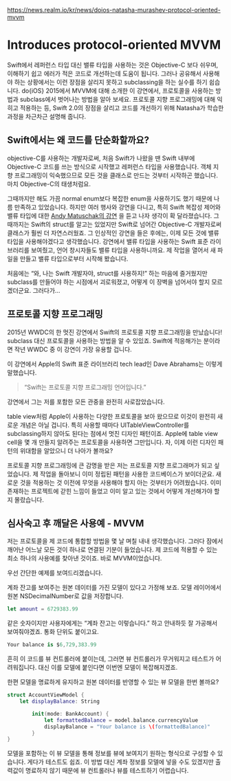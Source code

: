 https://news.realm.io/kr/news/doios-natasha-murashev-protocol-oriented-mvvm
# Introduces protocol-oriented MVVM
Swift에서 레퍼런스 타입 대신 밸류 타입을 사용하는 것은 Objective-C 보다 쉬우며, 이해하기 쉽고 에러가 적은 코드로 개선하는데 도움이 됩니다. 그러나 공유해서 사용해야 하는 상황에서는 이런 장점을 살리지 못하고 subclassing을 하는 실수를 하기 쉽습니다. do{iOS} 2015에서 MVVM에 대해 소개한 이 강연에서, 프로토콜을 사용하는 방법과 subclass에서 벗어나는 방법을 알아 보세요. 프로토콜 지향 프로그래밍에 대해 익히고 적용하는 등, Swift 2.0의 장점을 살리고 코드를 개선하기 위해 Natasha가 학습한 과정을 차근차근 설명해 줍니다.

## Swift에서는 왜 코드를 단순화할까요?
objective-C를 사용하는 개발자로써, 처음 Swift가 나왔을 땐 Swift 내부에 Objective-C 코드를 쓰는 방식으로 시작했고 레퍼런스 타입을 사용했습니다. 객체 지향 프로그래밍이 익숙했으므로 모든 것을 클래스로 만드는 것부터 시작하곤 했습니다. 마치 Objective-C의 태생처럼요.

그때까지만 해도 가끔 normal enum보다 복잡한 enum을 사용하기도 했기 때문에 나름 만족하고 있었습니다. 하지만 여러 행사와 강연을 다니고, 특히 Swift 복잡성 제어와 밸류 타입에 대한 [Andy Matuschak의 강연](https://news.realm.io/news/andy-matuschak-controlling-complexity/) 을 듣고 나자 생각이 확 달라졌습니다. 그때까지는 Swift의 struct를 알고는 있었지만 Swift로 넘어간 Objective-C 개발자로써 클래스가 훨씬 더 자연스러웠죠.
그 인상적인 강연을 들은 후에는, 이제 모든 것에 밸류 타입을 사용해야겠다고 생각했습니다. 강연에서 밸류 타입을 사용하는 Swift 표준 라이브러리를 보여줬고, 언어 창시자들도 밸류 타입을 사용하니까요. 제 작업을 열어서 새 파일을 만들고 밸류 타입으로부터 시작해 봤습니다.

처음에는 “와, 나는 Swift 개발자야, struct를 사용하지!” 하는 마음에 즐거웠지만 subclass를 만들어야 하는 시점에서 괴로워졌고, 어떻게 이 장벽을 넘어서야 할지 모르겠더군요. 그러다가…

## 프로토콜 지향 프로그래밍
2015년 WWDC의 한 멋진 강연에서 Swift의 프로토콜 지향 프로그래밍을 만났습니다! subclass 대신 프로토콜을 사용하는 방법을 알 수 있있죠. Swift에 적응해가는 분이라면 작년 WWDC 중 이 강연이 가장 유용할 겁니다.

이 강연에서 Apple의 Swift 표준 라이브러리 tech lead인 Dave Abrahams는 이렇게 말했습니다.

> “Swift는 프로토콜 지향 프로그래밍 언어입니다.”

강연에서 그는 저를 포함한 모든 관중을 완전히 사로잡았습니다.

table view처럼 Apple이 사용하는 다양한 프로토콜을 보아 왔으므로 이것이 완전히 새로운 개념은 아닐 겁니다. 특히 사용할 때마다 UITableViewController를 subclassing하지 않아도 된다는 점에서 멋진 디자인 패턴이죠. Apple에 table view cell을 몇 개 만들지 알려주는 프로토콜을 사용하면 그만입니다. 자, 이제 이런 디자인 패턴의 위대함을 알았으니 더 나아가 볼까요?

프로토콜 지향 프로그래밍에 큰 감명을 받은 저는 프로토콜 지향 프로그래머가 되고 싶었습니다. 제 작업을 돌아보니 이미 정립된 패턴을 사용한 코드베이스가 보이더군요. 새로운 것을 적용하는 것 이전에 무엇을 사용해야 할지 아는 것부터가 어려웠습니다. 이미 존재하는 프로젝트에 갇힌 느낌이 들었고 이미 알고 있는 것에서 어떻게 개선해가야 할지 몰랐습니다.


## 심사숙고 후 깨달은 사용예 - MVVM
저는 프로토콜을 제 코드에 통합할 방법을 몇 날 며칠 내내 생각했습니다. 그러다 잠에서 깨어난 어느날 모든 것이 하나로 연결된 기분이 들었습니다. 제 코드에 적용할 수 있는 최소 하나의 사용예를 찾아낸 것이죠. 바로 MVVM이었습니다.

우선 간단한 예제를 보여드리겠습니다.

계좌 잔고를 보여주는 원본 데이터를 가진 모델이 있다고 가정해 보죠. 모델 레이어에서 원본 NSDecimalNumber로 값을 저장합니다.

``` swift
let amount = 6729383.99
```

같은 숫자이지만 사용자에게는 “계좌 잔고는 이렇습니다.” 하고 안내하듯 잘 가공해서 보여줘야겠죠. 통화 단위도 붙이고요.

``` swift
Your balance is $6,729,383.99
```

흔히 이 코드를 뷰 컨트롤러에 붙이는데, 그러면 뷰 컨트롤러가 무거워지고 테스트가 어려워집니다. 대신 이를 모델에 붙인다면 이번엔 모델이 복잡해지겠죠.

한편 모델을 명료하게 유지하고 원본 데이터를 반영할 수 있는 뷰 모델을 한번 볼까요?

``` swift
struct AccountViewModel {
	let displayBalance: String

		init(mode: BankAccount) {
			let formattedBalance = model.balance.currencyValue
			displayBalance = "Your balance is \(formattedBalance)"
		}
}
```

모델을 포함하는 이 뷰 모델을 통해 정보를 뷰에 보여지기 원하는 형식으로 구성할 수 있습니다. 게다가 테스트도 쉽죠. 이 방법 대신 계좌 정보를 모델에 넣을 수도 있겠지만 출력값이 명료하지 않기 때문에 뷰 컨트롤러나 뷰를 테스트하기 어렵습니다.



